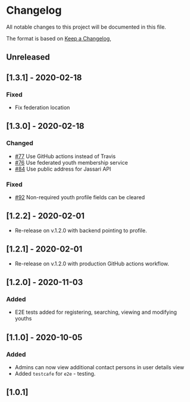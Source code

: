 # Changelog
All notable changes to this project will be documented in this file.

The format is based on [Keep a Changelog](https://keepachangelog.com/en/1.0.0/),

## Unreleased

## [1.3.1] - 2020-02-18

### Fixed

- Fix federation location

## [1.3.0] - 2020-02-18

### Changed
- [#77](https://github.com/City-of-Helsinki/youth-membership-admin-ui/pull/77) Use GitHub actions instead of Travis
- [#76](https://github.com/City-of-Helsinki/youth-membership-admin-ui/pull/76) Use federated youth membership service
- [#84](https://github.com/City-of-Helsinki/youth-membership-admin-ui/pull/84) Use public address for Jassari API

### Fixed
- [#92](https://github.com/City-of-Helsinki/youth-membership-admin-ui/pull/92) Non-required youth profile fields can be cleared

## [1.2.2] - 2020-02-01
- Re-release on v.1.2.0 with backend pointing to profile.

## [1.2.1] - 2020-02-01
- Re-release on v.1.2.0 with production GitHub actions workflow.

## [1.2.0] - 2020-11-03
### Added
- E2E tests added for registering, searching, viewing and modifying youths

## [1.1.0] - 2020-10-05
### Added
- Admins can now view additional contact persons in user details view
- Added `testcafe` for `e2e` - testing.


## [1.0.1]

